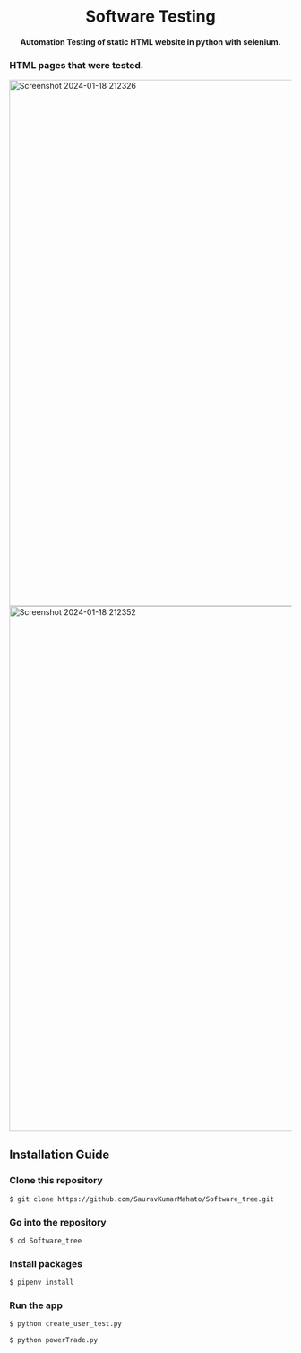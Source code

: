 
<h1 align="center">Software Testing</h1>
<h4 align="center">Automation Testing of static HTML website in python with selenium.</h4>

### HTML pages that were tested.
<img width="938" alt="Screenshot 2024-01-18 212326" src="https://github.com/SauravKumarMahato/Software_tree/assets/89672957/044fbfdd-d869-4ad3-8e46-73dc0ed31380">

<img width="936" alt="Screenshot 2024-01-18 212352" src="https://github.com/SauravKumarMahato/Software_tree/assets/89672957/8180fb1a-727d-48e4-a5d7-484527965048">


## Installation Guide 

### Clone this repository
```bash
$ git clone https://github.com/SauravKumarMahato/Software_tree.git
```
### Go into the repository
```bash
$ cd Software_tree
```
### Install packages
```bash
$ pipenv install
```
### Run the app
```bash
$ python create_user_test.py

$ python powerTrade.py
```

